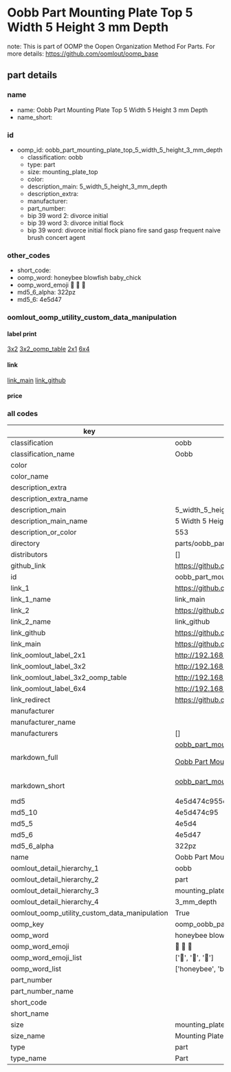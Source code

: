# Oobb Part Mounting Plate Top 5 Width 5 Height 3 mm Depth  

note: This is part of OOMP the Oopen Organization Method For Parts. For more details: https://github.com/oomlout/oomp_base

##  part details
  







### name
* name: Oobb Part Mounting Plate Top 5 Width 5 Height 3 mm Depth
* name_short: 
### id
* oomp_id: oobb_part_mounting_plate_top_5_width_5_height_3_mm_depth
  * classification: oobb
  * type: part
  * size: mounting_plate_top
  * color: 
  * description_main: 5_width_5_height_3_mm_depth
  * description_extra: 
  * manufacturer: 
  * part_number: 
  * bip 39 word 2: divorce initial
  * bip 39 word 3: divorce initial flock
  * bip 39 word: divorce initial flock piano fire sand gasp frequent naive brush concert agent

### other_codes
* short_code: 
* oomp_word: honeybee blowfish baby_chick
* oomp_word_emoji :honeybee: :blowfish: :baby_chick:
* md5_6_alpha: 322pz
* md5_6: 4e5d47






### oomlout_oomp_utility_custom_data_manipulation
#### label print
[3x2](http://192.168.1.245:1112/?label=oomp%20322pz)
[3x2_oomp_table](http://192.168.1.108:1112/?label=oomp%20322pz)
[2x1](http://192.168.1.242:1112/?label=oomp%20322pz)
[6x4](http://192.168.1.55:1112/?label=oomp%20322pz)    

#### link

[link_main](https://github.com/oomlout/oomlout_oomp_version_1_messy/tree/main/parts/oobb_part_mounting_plate_top_5_width_5_height_3_mm_depth) [link_github](https://github.com/oomlout/oomlout_oomp_version_1_messy/tree/main/parts/oobb_part_mounting_plate_top_5_width_5_height_3_mm_depth)                             

#### price







### all codes 
| key | value |  
| --- | --- |  
| classification | oobb |  
| classification_name | Oobb |  
| color |  |  
| color_name |  |  
| description_extra |  |  
| description_extra_name |  |  
| description_main | 5_width_5_height_3_mm_depth |  
| description_main_name | 5 Width 5 Height 3 mm Depth |  
| description_or_color | 553 |  
| directory | parts/oobb_part_mounting_plate_top_5_width_5_height_3_mm_depth |  
| distributors | [] |  
| github_link | https://github.com/oomlout/oomlout_oomp_part_src/tree/main/parts/oobb_part_mounting_plate_top_5_width_5_height_3_mm_depth |  
| id | oobb_part_mounting_plate_top_5_width_5_height_3_mm_depth |  
| link_1 | https://github.com/oomlout/oomlout_oomp_version_1_messy/tree/main/parts/oobb_part_mounting_plate_top_5_width_5_height_3_mm_depth |  
| link_1_name | link_main |  
| link_2 | https://github.com/oomlout/oomlout_oomp_version_1_messy/tree/main/parts/oobb_part_mounting_plate_top_5_width_5_height_3_mm_depth |  
| link_2_name | link_github |  
| link_github | https://github.com/oomlout/oomlout_oomp_version_1_messy/tree/main/parts/oobb_part_mounting_plate_top_5_width_5_height_3_mm_depth |  
| link_main | https://github.com/oomlout/oomlout_oomp_version_1_messy/tree/main/parts/oobb_part_mounting_plate_top_5_width_5_height_3_mm_depth |  
| link_oomlout_label_2x1 | http://192.168.1.242:1112/?label=oomp%20322pz |  
| link_oomlout_label_3x2 | http://192.168.1.245:1112/?label=oomp%20322pz |  
| link_oomlout_label_3x2_oomp_table | http://192.168.1.108:1112/?label=oomp%20322pz |  
| link_oomlout_label_6x4 | http://192.168.1.55:1112/?label=oomp%20322pz |  
| link_redirect | https://github.com/oomlout/oomlout_oomp_version_1_messy/tree/main/parts/oobb_part_mounting_plate_top_5_width_5_height_3_mm_depth |  
| manufacturer |  |  
| manufacturer_name |  |  
| manufacturers | [] |  
| markdown_full | [oobb_part_mounting_plate_top_5_width_5_height_3_mm_depth](none)<br>[](none)<br>[Oobb Part Mounting Plate Top 5 Width 5 Height 3 Mm Depth](none)<br><br> |  
| markdown_short | [oobb_part_mounting_plate_top_5_width_5_height_3_mm_depth](none)<br><br> |  
| md5 | 4e5d474c955cac06fcab9a40b29cfa00 |  
| md5_10 | 4e5d474c95 |  
| md5_5 | 4e5d4 |  
| md5_6 | 4e5d47 |  
| md5_6_alpha | 322pz |  
| name | Oobb Part Mounting Plate Top 5 Width 5 Height 3 mm Depth |  
| oomlout_detail_hierarchy_1 | oobb |  
| oomlout_detail_hierarchy_2 | part |  
| oomlout_detail_hierarchy_3 | mounting_plate_top |  
| oomlout_detail_hierarchy_4 | 3_mm_depth |  
| oomlout_oomp_utility_custom_data_manipulation | True |  
| oomp_key | oomp_oobb_part_mounting_plate_top_5_width_5_height_3_mm_depth |  
| oomp_word | honeybee blowfish baby_chick |  
| oomp_word_emoji | :honeybee: :blowfish: :baby_chick: |  
| oomp_word_emoji_list | [':honeybee:', ':blowfish:', ':baby_chick:'] |  
| oomp_word_list | ['honeybee', 'blowfish', 'baby_chick'] |  
| part_number |  |  
| part_number_name |  |  
| short_code |  |  
| short_name |  |  
| size | mounting_plate_top |  
| size_name | Mounting Plate Top |  
| type | part |  
| type_name | Part |  
